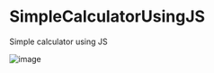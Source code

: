 # SimpleCalculatorUsingJS
Simple calculator using JS

![image](https://user-images.githubusercontent.com/66659379/200187399-eb341d78-b816-4a6a-9811-a3fe38f4fafa.png)
